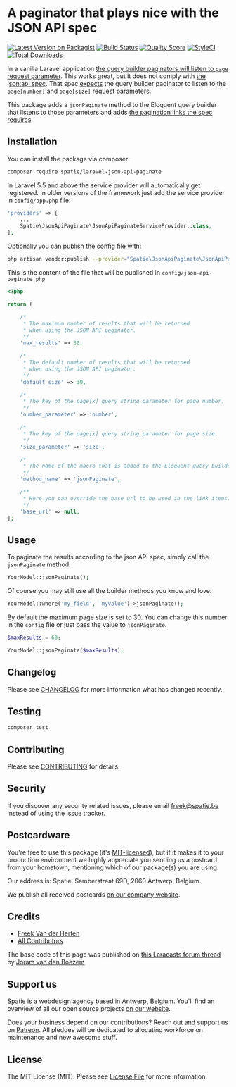 # A paginator that plays nice with the JSON API spec

[![Latest Version on Packagist](https://img.shields.io/packagist/v/spatie/laravel-json-api-paginate.svg?style=flat-square)](https://packagist.org/packages/spatie/laravel-json-api-paginate)
[![Build Status](https://img.shields.io/travis/spatie/laravel-json-api-paginate/master.svg?style=flat-square)](https://travis-ci.org/spatie/laravel-json-api-paginate)
[![Quality Score](https://img.shields.io/scrutinizer/g/spatie/laravel-json-api-paginate.svg?style=flat-square)](https://scrutinizer-ci.com/g/spatie/laravel-json-api-paginate)
[![StyleCI](https://styleci.io/repos/94352951/shield?branch=master)](https://styleci.io/repos/94352951)
[![Total Downloads](https://img.shields.io/packagist/dt/spatie/laravel-json-api-paginate.svg?style=flat-square)](https://packagist.org/packages/spatie/laravel-json-api-paginate)

In a vanilla Laravel application [the query builder paginators will listen to `page` request parameter](https://laravel.com/docs/5.4/pagination#paginating-query-builder-results). This works great, but it does not comply with [the json:api spec](http://jsonapi.org/). That spec [expects](http://jsonapi.org/examples/#pagination) the query builder paginator to listen to the `page[number]` and `page[size]` request parameters. 

This package adds a `jsonPaginate` method to the Eloquent query builder that listens to those parameters and adds [the pagination links the spec requires](http://jsonapi.org/format/#fetching-pagination).

## Installation

You can install the package via composer:

```bash
composer require spatie/laravel-json-api-paginate
```

In Laravel 5.5 and above the service provider will automatically get registered. In older versions of the framework just add the service provider in `config/app.php` file:

```php
'providers' => [
    ...
    Spatie\JsonApiPaginate\JsonApiPaginateServiceProvider::class,
];
```

Optionally you can publish the config file with:

```bash
php artisan vendor:publish --provider="Spatie\JsonApiPaginate\JsonApiPaginateServiceProvider" --tag="config"
```

This is the content of the file that will be published in `config/json-api-paginate.php`

```php
<?php

return [

    /*
     * The maximum number of results that will be returned
     * when using the JSON API paginator.
     */
    'max_results' => 30,

    /*
     * The default number of results that will be returned
     * when using the JSON API paginator.
     */
    'default_size' => 30,

    /*
     * The key of the page[x] query string parameter for page number.
     */
    'number_parameter' => 'number',

    /*
     * The key of the page[x] query string parameter for page size.
     */
    'size_parameter' => 'size',

    /*
     * The name of the macro that is added to the Eloquent query builder.
     */
    'method_name' => 'jsonPaginate',

    /**
     * Here you can override the base url to be used in the link items.
     */
    'base_url' => null,
];
```

## Usage

To paginate the results according to the json API spec, simply call the `jsonPaginate` method.

```php
YourModel::jsonPaginate();
```

Of course you may still use all the builder methods you know and love:

```php
YourModel::where('my_field', 'myValue')->jsonPaginate();
```

By default the maximum page size is set to 30. You can change this number in the `config` file or just pass the value to  `jsonPaginate`.

```php
$maxResults = 60;

YourModel::jsonPaginate($maxResults);
```

## Changelog

Please see [CHANGELOG](CHANGELOG.md) for more information what has changed recently.

## Testing

```bash
composer test
```

## Contributing

Please see [CONTRIBUTING](CONTRIBUTING.md) for details.

## Security

If you discover any security related issues, please email freek@spatie.be instead of using the issue tracker.

## Postcardware

You're free to use this package (it's [MIT-licensed](LICENSE.md)), but if it makes it to your production environment we highly appreciate you sending us a postcard from your hometown, mentioning which of our package(s) you are using.

Our address is: Spatie, Samberstraat 69D, 2060 Antwerp, Belgium.

We publish all received postcards [on our company website](https://spatie.be/en/opensource/postcards).

## Credits

- [Freek Van der Herten](https://github.com/freekmurze)
- [All Contributors](../../contributors)

The base code of this page was published on [this Laracasts forum thread](https://laracasts.com/discuss/channels/laravel/pagination-using-json-api-strategy?page=1#reply-346619) by [Joram van den Boezem](https://twitter.com/@hongaar)

## Support us

Spatie is a webdesign agency based in Antwerp, Belgium. You'll find an overview of all our open source projects [on our website](https://spatie.be/opensource).

Does your business depend on our contributions? Reach out and support us on [Patreon](https://www.patreon.com/spatie). 
All pledges will be dedicated to allocating workforce on maintenance and new awesome stuff.

## License

The MIT License (MIT). Please see [License File](LICENSE.md) for more information.
